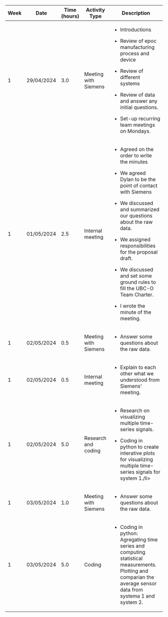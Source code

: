 | Week        | Date            | Time (hours)     |     Activity Type      |      Description                                                                   |
|-------------|-----------------|---------------------|------------------------|------------------------------------------------------------------------------------|  
| 1           | 29/04/2024      |     3.0             |   Meeting with Siemens | <ul><li>Introductions</li></ul> <ul><li>Review of epoc manufacturing process and device</li></ul><ul><li>Review of different systems</li></ul><ul><li>Review of data and answer any initial questions.</li></ul> <ul><li>Set-up recurring team meetings on Mondays.</li></ul> 
| 1           | 01/05/2024      |     2.5             |   Internal meeting     | <ul><li>Agreed on the order to write the minutes</li></ul>  <ul><li>We agreed Dylan to be the point of contact with Siemens</li></ul> <ul><li>We discussed and summarized our questions about the raw data.</li></ul>  <ul><li>We assigned responsibilities for the proposal draft.</li></ul> <ul><li>We discussed and set some ground rules to fill the UBC-O Team Charter.</li></ul><ul><li>I wrote the minute of the meeting.</li></ul>   
| 1           | 02/05/2024      |     0.5             |   Meeting with Siemens     | <ul><li>Answer some questions about the raw data.</li></ul>  |
| 1           | 02/05/2024      |     0.5             |   Internal meeting         | <ul><li>Explain to each other what we understood from Siemens' meeting.</li></ul>  |
| 1           | 02/05/2024      |     5.0             |   Research and coding      | <ul><li>Research on visualizing multiple time-series signals.</li></ul>  <ul><li>Coding in python to create interative plots for visualizing multiple time-series signals for system 1./li></ul> |
| 1           | 03/05/2024      |     1.0             |   Meeting with Siemens    | <ul><li>Answer some questions about the raw data.</li></ul>  |
| 1           | 03/05/2024      |     5.0             |   Coding      | <ul><li>Coding in python: Agregating time series and computing statistical measurements. Plotting and comparian the average sensor data from systema 1 and system 2.</li></ul>   |

